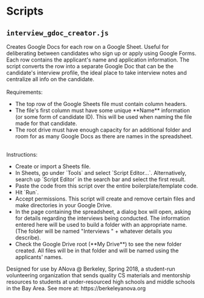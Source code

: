 # Scripts

## `interview_gdoc_creator.js`
Creates Google Docs for each row on a Google Sheet. Useful for deliberating between candidates who sign up or apply using Google Forms. Each row contains the applicant's name and application information. The script converts the row into a separate Google Doc that can be the candidate's interview profile, the ideal place to take interview notes and centralize all info on the candidate. <br /> <br />
Requirements:
<ul>
  <li> The top row of the Google Sheets file must contain column headers. </li>
  <li> The file's first column must have some unique **Name** information (or some form of candidate ID). This will be used when naming the file made for that candidate. </li>
  <li> The root drive must have enough capacity for an additional folder and room for as many Google Docs as there are names in the spreadsheet.
</ul>
<br />
Instructions: 
<ul>
  <li> Create or import a Sheets file. </li>
  <li> In Sheets, go under `Tools` and select `Script Editor...`. Alternatively, search up `Script Editor` in the search bar and select the first result. </li>
  <li> Paste the code from this script over the entire boilerplate/template code. </li>
  <li> Hit `Run`.</li>
  <li> Accept permissions. This script will create and remove certain files and make directories in your Google Drive. </li>
  <li> In the page containing the spreadsheet, a dialog box will open, asking for details regarding the interviews being conducted. The  information entered here will be used to build a folder with an appropriate name. (The folder will be named "Interviews " + whatever details you describe). </li>
  <li> Check the Google Drive root (**My Drive**) to see the new folder created. All files will be in that folder and will be named using the applicants' names. </li>
</ul>
Designed for use by ANova @ Berkeley, Spring 2018, a student-run volunteering organization that sends quality CS materials and mentorship resources to students at under-resourced high schools and middle schools in the Bay Area. See more at: https://berkeleyanova.org
